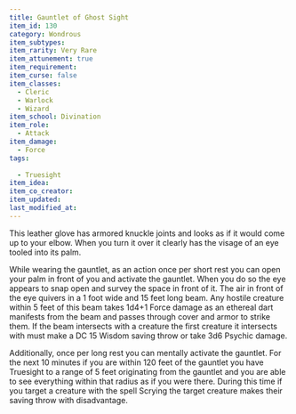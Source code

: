```yaml
---
title: Gauntlet of Ghost Sight
item_id: 130
category: Wondrous
item_subtypes:
item_rarity: Very Rare
item_attunement: true
item_requirement:
item_curse: false
item_classes:
  - Cleric
  - Warlock
  - Wizard
item_school: Divination
item_role:
  - Attack
item_damage:
  - Force
tags:
  
  - Truesight
item_idea:
item_co_creator:
item_updated:
last_modified_at:
---
```


This leather glove has armored knuckle joints and looks as if it would come up to your elbow. When you turn it over it clearly has the visage of an eye tooled into its palm.

While wearing the gauntlet, as an action once per short rest you can open your palm in front of you and activate the gauntlet. When you do so the eye appears to snap open and survey the space in front of it. The air in front of the eye quivers in a 1 foot wide and 15 feet long beam. Any hostile creature within 5 feet of this beam takes 1d4+1 Force damage as an ethereal dart manifests from the beam and passes through cover and armor to strike them. If the beam intersects with a creature the first creature it intersects with must make a DC 15 Wisdom saving throw or take 3d6 Psychic damage.

Additionally, once per long rest you can mentally activate the gauntlet. For the next 10 minutes if you are within 120 feet of the gauntlet you have Truesight to a range of 5 feet originating from the gauntlet and you are able to see everything within that radius as if you were there. During this time if you target a creature with the spell Scrying the target creature makes their saving throw with disadvantage.
